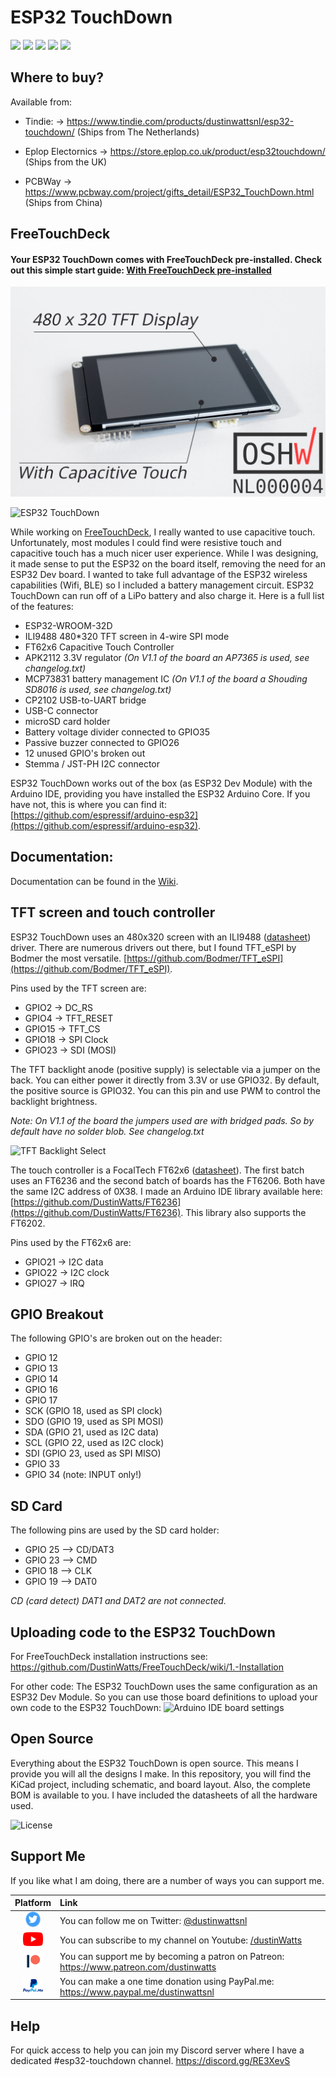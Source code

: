 # ESP32 TouchDown
[![](https://img.shields.io/badge/buy-on%20Tindie-blue)](https://www.tindie.com/products/dustinwattsnl/esp32-touchdown/)
[![](https://img.shields.io/discord/693862273864827012?color=5165f6&label=chat%20on%20Discord)](https://discord.gg/RE3XevS)
[![](https://badgen.net/github/license/DustinWatts/esp32-touchdown)](https://github.com/DustinWatts/esp32-touchdown/blob/main/LICENSE)
[![](https://badgen.net/badge/watch/on%20youtube/ff0000)](https://www.youtube.com/watch?v=sdVtHU2Gz7Y)
[![](https://img.shields.io/twitter/follow/DustinWattsNL)](https://twitter.com/DustinWattsNL)



## Where to buy?

Available from:

- Tindie: -> https://www.tindie.com/products/dustinwattsnl/esp32-touchdown/ (Ships from The Netherlands)

- Eplop Electornics -> https://store.eplop.co.uk/product/esp32touchdown/ (Ships from the UK)

- PCBWay -> https://www.pcbway.com/project/gifts_detail/ESP32_TouchDown.html (Ships from China) 

## FreeTouchDeck

#### Your ESP32 TouchDown comes with FreeTouchDeck pre-installed. Check out this simple start guide: [With FreeTouchDeck pre-installed](https://github.com/DustinWatts/esp32-touchdown/wiki/With-FreeTouchDeck-pre-installed)

![ESP32 TouchDown](/Images/osh.JPG)

![ESP32 TouchDown](http://www.dustinwatts.nl/ESP32-TouchDown/ESP32_TouchDown_features.png)

While working on [FreeTouchDeck](https://github.com/DustinWatts/FreeTouchDeck), I really wanted to use capacitive touch. Unfortunately, most modules I could find were resistive touch and capacitive touch has a much nicer user experience. While I was designing, it made sense to put the ESP32 on the board itself, removing the need for an ESP32 Dev board. I wanted to take full advantage of the ESP32 wireless capabilities (Wifi, BLE) so I included a battery management circuit. ESP32 TouchDown can run off of a LiPo battery and also charge it. Here is a full list of the features:

- ESP32-WROOM-32D
- ILI9488 480*320 TFT screen in 4-wire SPI mode
- FT62x6 Capacitive Touch Controller
- APK2112 3.3V regulator _(On V1.1 of the board an AP7365 is used, see changelog.txt)_
- MCP73831 battery management IC _(On V1.1 of the board a Shouding SD8016 is used, see changelog.txt)_
- CP2102 USB-to-UART bridge
- USB-C connector
- microSD card holder
- Battery voltage divider connected to GPIO35
- Passive buzzer connected to GPIO26
- 12 unused GPIO's broken out
- Stemma / JST-PH I2C connector

ESP32 TouchDown works out of the box (as ESP32 Dev Module) with the Arduino IDE, providing you have installed the ESP32 Arduino Core. If you have not, this is where you can find it: [https://github.com/espressif/arduino-esp32](https://github.com/espressif/arduino-esp32).

## Documentation:

Documentation can be found in the [Wiki](https://github.com/DustinWatts/esp32-touchdown/wiki).

## TFT screen and touch controller

ESP32 TouchDown uses an 480x320 screen with an ILI9488 ([datasheet](https://github.com/DustinWatts/esp32-touchdown/blob/main/Hardware/Datasheets/ILITEK_ILI9488.pdf)) driver. There are numerous drivers out there, but I found TFT_eSPI by Bodmer the most versatile. [https://github.com/Bodmer/TFT_eSPI](https://github.com/Bodmer/TFT_eSPI). 

Pins used by the TFT screen are:

- GPIO2 -> DC_RS
- GPIO4 -> TFT_RESET
- GPIO15 -> TFT_CS
- GPIO18 -> SPI Clock
- GPIO23 -> SDI (MOSI)

The TFT backlight anode (positive supply) is selectable via a jumper on the back. You can either power it directly from 3.3V or use GPIO32. By default, the positive source is GPIO32. You can this pin and use PWM to control the backlight brightness.

_Note: On V1.1 of the board the jumpers used are with bridged pads. So by default have no solder blob. See changelog.txt_

![TFT Backlight Select](http://www.dustinwatts.nl/ESP32-TouchDown/backlight_select.png)

The touch controller is a FocalTech FT62x6 ([datasheet](https://github.com/DustinWatts/esp32-touchdown/blob/main/Hardware/Datasheets/FT6236-FocalTechSystems.pdf)). The first batch uses an FT6236 and the second batch of boards has the FT6206. Both have the same I2C address of 0X38. I made an Arduino IDE library available here: [https://github.com/DustinWatts/FT6236](https://github.com/DustinWatts/FT6236). This library also supports the FT6202.

Pins used by the FT62x6 are:

- GPIO21 -> I2C data
- GPIO22 -> I2C clock
- GPIO27 -> IRQ

## GPIO Breakout

The following GPIO's are broken out on the header:

- GPIO 12
- GPIO 13
- GPIO 14
- GPIO 16
- GPIO 17
- SCK (GPIO 18, used as SPI clock)
- SDO (GPIO 19, used as SPI MOSI)
- SDA (GPIO 21, used as I2C data)
- SCL (GPIO 22, used as I2C clock)
- SDI (GPIO 23, used as SPI MISO)
- GPIO 33
- GPIO 34 (note: INPUT only!)

## SD Card

The following pins are used by the SD card holder:

- GPIO 25 --> CD/DAT3
- GPIO 23 --> CMD
- GPIO 18 --> CLK
- GPIO 19 --> DAT0

*CD (card detect) DAT1 and DAT2 are not connected.*

## Uploading code to the ESP32 TouchDown

For FreeTouchDeck installation instructions see: https://github.com/DustinWatts/FreeTouchDeck/wiki/1.-Installation

For other code: The ESP32 TouchDown uses the same configuration as an ESP32 Dev Module. So you can use those board definitions to upload your own code to the ESP32 TouchDown:
![Arduino IDE board settings](http://www.dustinwatts.nl/ESP32-TouchDown/docs/board_settings.png)

## Open Source

Everything about the ESP32 TouchDown is open source. This means I provide you will all the designs I make. In this repository, you will find the KiCad project, including schematic, and board layout. Also, the complete BOM is available to you. I have included the datasheets of all the hardware used.

![License](http://www.dustinwatts.nl/ESP32-TouchDown/license.svg)

## Support Me

If you like what I am doing, there are a number of ways you can support me. 

| Platform | Link|
|:-----:|:-----|
| [<img src="https://github.com/DustinWatts/small_logos/blob/main/twitter_logo.png" alt="Twtter" width="24"/>](https://twitter.com/dustinwattsnl "Follow me on Twitter") | You can follow me on Twitter: [@dustinwattsnl](https://twitter.com/dustinwattsnl "Follow me on Twitter")|
| [<img src="https://github.com/DustinWatts/small_logos/blob/main/youtube_logo.png" alt="YouTube" width="32"/>](https://www.youtube.com/dustinwatts "Subscrive to my YouTube channel") | You can subscribe to my channel on Youtube: [/dustinWatts](https://www.youtube.com/dustinwatts "Subscribe to my YouTube channel") |
| [<img src="https://github.com/DustinWatts/small_logos/blob/main/patreon_logo.png" alt="Patreon" width="32"/>](https://www.patreon.com/dustinwatts) | You can support me by becoming a patron on Patreon: https://www.patreon.com/dustinwatts |
| [<img src="https://github.com/DustinWatts/small_logos/blob/main/paypalme_logo.png" alt="PayPal.me" width="32"/>](https://www.paypal.me/dustinwattsnl) | You can make a one time donation using PayPal.me: https://www.paypal.me/dustinwattsnl |

## Help

For quick access to help you can join my Discord server where I have a dedicated #esp32-touchdown channel. https://discord.gg/RE3XevS

